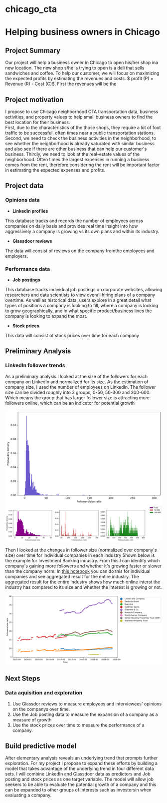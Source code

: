 # chicago_cta

# Helping business owners in Chicago

## Project Summary

Our project will help a business owner in Chicago to open his/her shop ina new location. 
The new shop s/he is trying to open is a deli that sells sandwiches and coffee. 
To help our customer, we will focus on maximizing the expected profits by estimating the revenues and costs. 
$ profit (P) = Revenue (R) - Cost (C)$.
First the revenues will be the 

## Project motivation

I propose to use Chicago neighborhood CTA transportation data, business activities, 
and property values to help small business owners to find the best location for their business.  
First, due to the characteristics of the those shops, they require a lot of foot traffic to be successful, 
often times near a public transportation stations. Second, we need to check the business activities in the neighborhood, 
to see whether the neighborhood is already saturated with similar business
and also see if there are other business that can help our customer's business. Thirdly, we need to look at the real-estate
values of the neighborhood. Often times the largest expenses in running a business comes from the rent, therefore considering
the rent will be important factor in estimating the expected expenses and profits.  

## Project data
### Opinions data
 - **Linkedin profiles**
 
This database tracks and records the number of employees across companies on daily basis and provides real time insight into how aggressively a company is growing vs its own plans and within its industry.

 - **Glassdoor reviews**
 
The data will consist of reviews on the company fromthe employees and employers.
 
### Performance data

- **Job postings**

This database tracks individual job postings on corporate websites, allowing researchers and data scientists to view overall hiring plans of a company overtime. As well as historical data, users explore in a great detail what types of positions a company is looking to fill, where a company is looking to grow geographically, and in what specific product/business lines the company is looking to expand the most.

- **Stock prices**

This data will consist of stock prices over time for each company

## Preliminary Analysis
### LinkedIn follower trends
As a preliminary analysis I looked at the size of the followers for each company on LinkedIn and normalized for its size. As the estimation of company size, I used the number of employees on LinkedIn. 
The follower size can be divided roughly into 3 groups, 0-50, 50-300 and 300-600. 
Which means the group that has larger follower size is attracting more followers online, which can be an indicator for potential growth

![fig1](https://github.com/hyojunada/data_incubator/blob/master/result/followers_to_size_ratio.png)
![fig1-1](https://github.com/hyojunada/data_incubator/blob/master/result/followers_to_size_ratio_group.png)


Then I looked at the changes in follower size (normalized over company's size) over time for individual companies in each industry
Shown below is the example for Investment Banking industry. From this I can identify which company's gaining more followers and whether it's growing faster or slower than the company norm. In [this notebook](https://github.com/hyojunada/data_incubator/blob/master/notebook/Section3-fig2_increase_of_followers_over_time.ipynb) you can do this for individual companies and see aggregated result for the entire industry. The aggregated result for the entire industry shows how much online interst the industry has compared to its size and whether the interest is growing or not. 

![fig2](https://github.com/hyojunada/data_incubator/blob/master/result/followers_size_over_time_Investment%20Banking.png)

## Next Steps
### Data aquisition and exploration
1. Use Glassdor reviews to measure employees and interviewees' opinions on the companys over time. 
2. Use the Job posting data to measure the expansion of a company as a measure of growth
3. Use the stock prices over time to measure the performance of a company.
## Build predictive model
After elementary analysis reveals an underlying trend that prompts further exploration. For my project I propose to expand these efforts by building a model that takes advantage of the underlying trend in four different data sets. I will combine LinkedIn and Glassdoor data as predictors and Job posting and stock prices as one target variable. The model will allow job seekers to be able to evaluate the potential growth of a company and this can be expanded to other groups of interests such as investorsin when evaluating a company.
